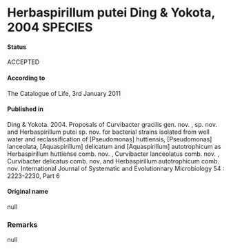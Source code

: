 Herbaspirillum putei Ding & Yokota, 2004 SPECIES
=======

#### Status
ACCEPTED

#### According to
The Catalogue of Life, 3rd January 2011

#### Published in
Ding & Yokota. 2004. Proposals of Curvibacter gracilis gen. nov. , sp. nov. and Herbaspirillum putei sp. nov. for bacterial strains isolated from well water and reclassification of [Pseudomonas] huttiensis, [Pseudomonas] lanceolata, [Aquaspirillum] delicatum and [Aquaspirillum] autotrophicum as Herbaspirillum huttiense comb. nov. , Curvibacter lanceolatus comb. nov. , Curvibacter delicatus comb. nov. and Herbaspirillum autotrophicum comb. nov. International Journal of Systematic and Evolutionnary Microbiology 54 : 2223-2230, Part 6

#### Original name
null

### Remarks
null